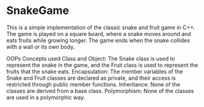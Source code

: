 # SnakeGame

This is a simple implementation of the classic snake and fruit game in C++. The game is played on a square board, where a snake moves around and eats fruits while growing longer. The game ends when the snake collides with a wall or its own body.

OOPs Concepts used
Class and Object: The Snake class is used to represent the snake in the game, and the Fruit class is used to represent the fruits that the snake eats.
Encapsulation: The member variables of the Snake and Fruit classes are declared as private, and their access is restricted through public member functions.
Inheritance: None of the classes are derived from a base class.
Polymorphism: None of the classes are used in a polymorphic way.
